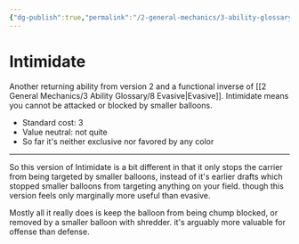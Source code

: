 ```yaml
---
{"dg-publish":true,"permalink":"/2-general-mechanics/3-ability-glossary/9-intimidate/"}
---
```


# Intimidate

Another returning ability from version 2 and a functional inverse of [[2 General Mechanics/3 Ability Glossary/8 Evasive\|Evasive]]. Intimidate means you cannot be attacked or blocked by smaller balloons.

- Standard cost: 3
- Value neutral: not quite
- So far it's neither exclusive nor favored by any color
---
So this version of Intimidate is a bit different in that it only stops the carrier from being targeted by smaller balloons, instead of it's earlier drafts which stopped smaller balloons from targeting anything on your field. though this version feels only marginally more useful than evasive.

Mostly all it really does is keep the balloon from being chump blocked, or removed by a smaller balloon with shredder. it's arguably more valuable for offense than defense.
